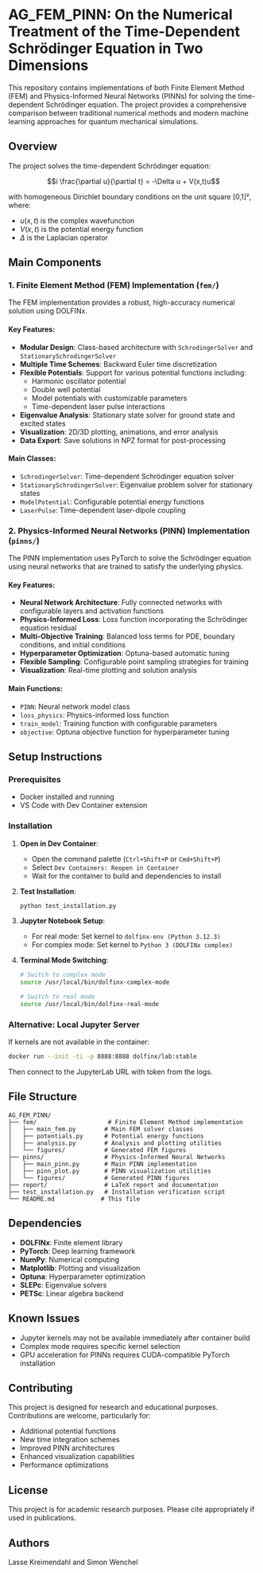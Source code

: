 # AG_FEM_PINN: On the Numerical Treatment of the Time-Dependent Schrödinger Equation in Two Dimensions

This repository contains implementations of both Finite Element Method (FEM) and Physics-Informed Neural Networks (PINNs) for solving the time-dependent Schrödinger equation. The project provides a comprehensive comparison between traditional numerical methods and modern machine learning approaches for quantum mechanical simulations.

## Overview

The project solves the time-dependent Schrödinger equation:

$$i \frac{\partial u}{\partial t} = -\Delta u + V(x,t)u$$

with homogeneous Dirichlet boundary conditions on the unit square [0,1]², where:
- $u(x,t)$ is the complex wavefunction
- $V(x,t)$ is the potential energy function
- $\Delta$ is the Laplacian operator

## Main Components

### 1. Finite Element Method (FEM) Implementation (`fem/`)

The FEM implementation provides a robust, high-accuracy numerical solution using DOLFINx.

#### Key Features:
- **Modular Design**: Class-based architecture with `SchrodingerSolver` and `StationarySchrodingerSolver`
- **Multiple Time Schemes**: Backward Euler time discretization
- **Flexible Potentials**: Support for various potential functions including:
  - Harmonic oscillator potential
  - Double well potential
  - Model potentials with customizable parameters
  - Time-dependent laser pulse interactions
- **Eigenvalue Analysis**: Stationary state solver for ground state and excited states
- **Visualization**: 2D/3D plotting, animations, and error analysis
- **Data Export**: Save solutions in NPZ format for post-processing

#### Main Classes:
- `SchrodingerSolver`: Time-dependent Schrödinger equation solver
- `StationarySchrodingerSolver`: Eigenvalue problem solver for stationary states
- `ModelPotential`: Configurable potential energy functions
- `LaserPulse`: Time-dependent laser-dipole coupling

### 2. Physics-Informed Neural Networks (PINN) Implementation (`pinns/`)

The PINN implementation uses PyTorch to solve the Schrödinger equation using neural networks that are trained to satisfy the underlying physics.

#### Key Features:
- **Neural Network Architecture**: Fully connected networks with configurable layers and activation functions
- **Physics-Informed Loss**: Loss function incorporating the Schrödinger equation residual
- **Multi-Objective Training**: Balanced loss terms for PDE, boundary conditions, and initial conditions
- **Hyperparameter Optimization**: Optuna-based automatic tuning
- **Flexible Sampling**: Configurable point sampling strategies for training
- **Visualization**: Real-time plotting and solution analysis

#### Main Functions:
- `PINN`: Neural network model class
- `loss_physics`: Physics-informed loss function
- `train_model`: Training function with configurable parameters
- `objective`: Optuna objective function for hyperparameter tuning

## Setup Instructions

### Prerequisites
- Docker installed and running
- VS Code with Dev Container extension

### Installation

1. **Open in Dev Container**:
   - Open the command palette (`Ctrl+Shift+P` or `Cmd+Shift+P`)
   - Select `Dev Containers: Reopen in Container`
   - Wait for the container to build and dependencies to install

2. **Test Installation**:
   ```bash
   python test_installation.py
   ```

3. **Jupyter Notebook Setup**:
   - For real mode: Set kernel to `dolfinx-env (Python 3.12.3)`
   - For complex mode: Set kernel to `Python 3 (DOLFINx complex)`

4. **Terminal Mode Switching**:
   ```bash
   # Switch to complex mode
   source /usr/local/bin/dolfinx-complex-mode
   
   # Switch to real mode  
   source /usr/local/bin/dolfinx-real-mode
   ```

### Alternative: Local Jupyter Server
If kernels are not available in the container:
```bash
docker run --init -ti -p 8888:8888 dolfinx/lab:stable
```
Then connect to the JupyterLab URL with token from the logs.

## File Structure

```
AG_FEM_PINN/
├── fem/                    # Finite Element Method implementation
│   ├── main_fem.py        # Main FEM solver classes
│   ├── potentials.py      # Potential energy functions
│   ├── analysis.py        # Analysis and plotting utilities
│   └── figures/           # Generated FEM figures
├── pinns/                 # Physics-Informed Neural Networks
│   ├── main_pinn.py       # Main PINN implementation
│   ├── pinn_plot.py       # PINN visualization utilities
│   └── figures/           # Generated PINN figures
├── report/                # LaTeX report and documentation
├── test_installation.py   # Installation verification script
└── README.md             # This file
```

## Dependencies

- **DOLFINx**: Finite element library
- **PyTorch**: Deep learning framework
- **NumPy**: Numerical computing
- **Matplotlib**: Plotting and visualization
- **Optuna**: Hyperparameter optimization
- **SLEPc**: Eigenvalue solvers
- **PETSc**: Linear algebra backend

## Known Issues

- Jupyter kernels may not be available immediately after container build
- Complex mode requires specific kernel selection
- GPU acceleration for PINNs requires CUDA-compatible PyTorch installation

## Contributing

This project is designed for research and educational purposes. Contributions are welcome, particularly for:
- Additional potential functions
- New time integration schemes
- Improved PINN architectures
- Enhanced visualization capabilities
- Performance optimizations

## License

This project is for academic research purposes. Please cite appropriately if used in publications.

## Authors
Lasse Kreimendahl and Simon Wenchel
